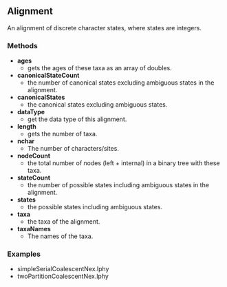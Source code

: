 Alignment
---------

An alignment of discrete character states, where states are integers.

### Methods

- **ages**
  - gets the ages of these taxa as an array of doubles.
- **canonicalStateCount**
  - the number of canonical states excluding ambiguous states in the alignment.
- **canonicalStates**
  - the canonical states excluding ambiguous states.
- **dataType**
  - get the data type of this alignment.
- **length**
  - gets the number of taxa.
- **nchar**
  - The number of characters/sites.
- **nodeCount**
  - the total number of nodes (left + internal) in a binary tree with these taxa.
- **stateCount**
  - the number of possible states including ambiguous states in the alignment.
- **states**
  - the possible states including ambiguous states.
- **taxa**
  - the taxa of the alignment.
- **taxaNames**
  - The names of the taxa.
### Examples

- simpleSerialCoalescentNex.lphy
- twoPartitionCoalescentNex.lphy

